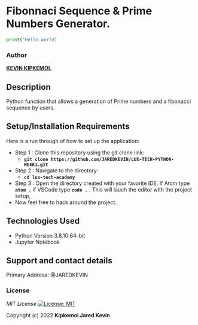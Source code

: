 
# Fibonnaci Sequence & Prime Numbers Generator.

```python
print("Hello world)
```

### Author
 **[KEVIN KIPKEMOI.](https://github.com/JAREDKEVIN)**

 ## Description

Python function that  allows a generation of Prime numbers and a fibonacci sequence by users.

## Setup/Installation Requirements
Here is a run through of how to set up the application:
* Step 1 : Clone this repository using the git clone link:
  * **`git clone https://github.com/JAREDKEVIN/LUX-TECH-PYTHON-WEEK1.git `**
* Step 2 : Navigate to the directory:
  * **`cd lux-tech-academy`**
* Step 3 : Open the directory created with your favorite IDE. If Atom type **`atom .`** if VSCode type **`code .`** . This will lauch the editor with the project setup,
* Now feel free to hack around the project.

## Technologies Used

- Python Version 3.8.10 64-bit
- Jupyter Notebook

## Support and contact details

Primary Address: @JAREDKEVIN

### License
*MIT License* [![License: MIT](https://img.shields.io/badge/License-MIT-yellow.svg)](license/MIT)

Copyright (c) 2022 **Kipkemoi Jared Kevin**
